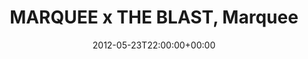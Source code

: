 ---
templateKey: event
guid: 08971461-6eab-11ea-99c5-002590d1d1b0
date: 2012-05-23T22:00:00+00:00
eventTime: '10pm'
title: MARQUEE x THE BLAST, Marquee
artist: MARQUEE x THE BLAST
city: Taipei
venue: Marquee
group: LEO37
url: https://www.facebook.com/events/192919127480761/
---